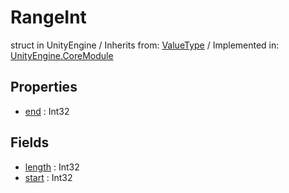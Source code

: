 # RangeInt
struct in UnityEngine
 / Inherits from: <a href="https://docs.unity3d.com/6000.0/Documentation/ScriptReference/ValueType.html" target="_blank">ValueType</a> / Implemented in: <a href="https://docs.unity3d.com/6000.0/Documentation/ScriptReference/UnityEngine.CoreModule.html" target="_blank">UnityEngine.CoreModule</a>
## Properties
- <a href="https://docs.unity3d.com/6000.0/Documentation/ScriptReference/RangeInt-end.html" target="_blank">end</a> : Int32
## Fields
- <a href="https://docs.unity3d.com/6000.0/Documentation/ScriptReference/RangeInt-length.html" target="_blank">length</a> : Int32
- <a href="https://docs.unity3d.com/6000.0/Documentation/ScriptReference/RangeInt-start.html" target="_blank">start</a> : Int32
